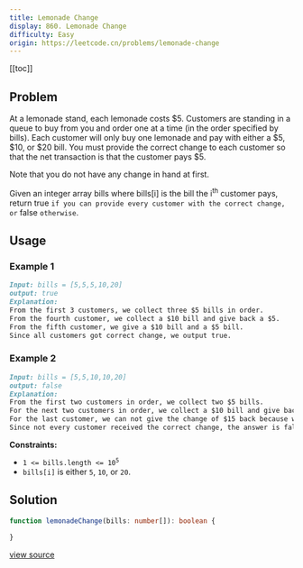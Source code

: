 ```yaml
---
title: Lemonade Change
display: 860. Lemonade Change
difficulty: Easy
origin: https://leetcode.cn/problems/lemonade-change
---
```


[[toc]]

## Problem

At a lemonade stand, each lemonade costs $5. Customers are standing in a queue to buy from you and order one at a time (in the order specified by bills). Each customer will only buy one lemonade and pay with either a $5, $10, or $20 bill. You must provide the correct change to each customer so that the net transaction is that the customer pays $5.

Note that you do not have any change in hand at first.

Given an integer array bills where bills[i] is the bill the i<sup>th</sup> customer pays, return true `if you can provide every customer with the correct change, or` false `otherwise`.

## Usage

### Example 1

```md
Input: bills = [5,5,5,10,20]
output: true
Explanation:
From the first 3 customers, we collect three $5 bills in order.
From the fourth customer, we collect a $10 bill and give back a $5.
From the fifth customer, we give a $10 bill and a $5 bill.
Since all customers got correct change, we output true.
```

### Example 2

```md
Input: bills = [5,5,10,10,20]
output: false
Explanation:
From the first two customers in order, we collect two $5 bills.
For the next two customers in order, we collect a $10 bill and give back a $5 bill.
For the last customer, we can not give the change of $15 back because we only have two $10 bills.
Since not every customer received the correct change, the answer is false.
```

**Constraints:**

- <code>1 &lt;= bills.length &lt;= 10<sup>5</sup></code>
- <code>bills[i]</code> is either <code>5</code>, <code>10</code>, or <code>20</code>.

## Solution

```ts
function lemonadeChange(bills: number[]): boolean {

}
```

[view source](https://leetcode.cn/problems/lemonade-change)

